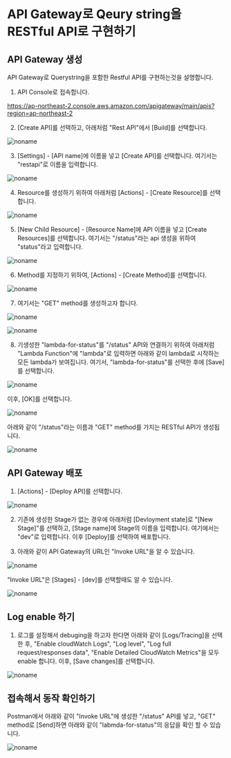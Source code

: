 # API Gateway로 Qeury string을 RESTful API로 구현하기 

## API Gateway 생성

API Gateway로 Querystring을 포함한 Restful API를 구현하는것을 설명합니다. 

1) API Console로 접속합니다. 

https://ap-northeast-2.console.aws.amazon.com/apigateway/main/apis?region=ap-northeast-2

2) [Create API]를 선택하고, 아래처럼 "Rest API"에서 [Build]를 선택합니다. 

![noname](https://user-images.githubusercontent.com/52392004/171749361-c0b4c2bf-8e18-43c0-aa02-4d9a472151c4.png)

3) [Settings] - [API name]에 이름을 넣고 [Create API]를 선택합니다. 여기서는 "restapi"로 이름을 입력합니다. 

![noname](https://user-images.githubusercontent.com/52392004/171749667-7b1e0479-3179-4b71-82d6-d7c7abce64a8.png)

4) Resource를 생성하기 위하여 아래처럼 [Actions] - [Create Resource]를 선택합니다. 

![noname](https://user-images.githubusercontent.com/52392004/171749954-f509ed2d-d264-4be3-ad3a-4552e9f5ad45.png)

5) [New Child Resource] - [Resource Name]에 API 이름을 넣고 [Create Resources]를 선택합니다. 여기서는 "/status"라는 api 생성을 위하여 "status"라고 입력합니다. 

![noname](https://user-images.githubusercontent.com/52392004/171750228-742273c6-32b2-45a8-abe8-3c480f9b745b.png)

6) Method를 지정하기 위하여, [Actions] - [Create Method]를 선택합니다. 

![noname](https://user-images.githubusercontent.com/52392004/171750466-34284b72-4f3f-4d3b-8c9b-a78de7f12a3a.png)

7) 여기서는 "GET" method를 생성하고자 합니다. 

![noname](https://user-images.githubusercontent.com/52392004/171750616-37128435-0973-43f9-b404-97776c4a4c02.png)

![noname](https://user-images.githubusercontent.com/52392004/171750709-4807ed0c-bbbf-444b-9ae9-dd31861c3ace.png)


8) 기생성한 "lambda-for-status"를 "/status" API와 연결하기 위하여 아래처럼 "Lambda Function"에 "lambda"로 입력하면 아래와 같이 lambda로 시작하는 모든 lambda가 보여집니다. 여기서, "lambda-for-status"를 선택한 후에 [Save]를 선택합니다.

![noname](https://user-images.githubusercontent.com/52392004/171751233-4ff72935-1101-4a6d-bf63-91602ee273ac.png)

이후, [OK]를 선택합니다.

![noname](https://user-images.githubusercontent.com/52392004/171751303-35fd1218-6404-4e5c-ab59-e46d6c84029e.png)

아래와 같이 "/status"라는 이름과 "GET" method를 가지는 RESTful API가 생성됩니다. 

![noname](https://user-images.githubusercontent.com/52392004/171751512-ddd0c49c-068a-4a1c-9081-1fc779705f88.png)


## API Gateway 배포

1) [Actions] - [Deploy API]를 선택합니다. 

![noname](https://user-images.githubusercontent.com/52392004/171751817-0b67f354-42b0-4a7e-9f6b-75bd85464625.png)

2) 기존에 생성한 Stage가 없는 경우에 아래처럼 [Devloyment state]로 "[New Stage]"를 선택하고, [Stage name]에 Stage의 이름을 입력합니다. 여기에서는 "dev"로 입력합니다. 이후 [Deploy]를 선택하여 배포합니다. 

3) 아래와 같이 API Gateway의 URL인 "Invoke URL"을 알 수 있습니다. 

![noname](https://user-images.githubusercontent.com/52392004/171752805-5b54cf3a-8a12-4fc1-af1c-b47768b798a5.png)

"Invoke URL"은 [Stages] - [dev]를 선택할때도 알 수 있습니다. 

![noname](https://user-images.githubusercontent.com/52392004/171752985-b6b8a18a-cda3-4d14-a7dd-1fe45ea7306b.png)




## Log enable 하기

1) 로그를 설정해서 debuging을 하고자 한다면 아래와 같이 [Logs/Tracing]을 선택한 후, "Enable cloudWatch Logs", "Log level", "Log full request/responses data", "Enable Detailed CloudWatch Metrics"을 모두 enable 합니다. 이후, [Save changes]를 선택합니다. 

![noname](https://user-images.githubusercontent.com/52392004/171752622-d51ace84-abcd-48f9-b15e-ad3717215a76.png)



## 접속해서 동작 확인하기 

Postman에서 아래와 같이 "Invoke URL"에 생성한 "/status" API를 넣고, "GET" method로 [Send]하면 아래와 같이 "labmda-for-status"의 응답을 확인 할 수 있습니다. 

![noname](https://user-images.githubusercontent.com/52392004/171753343-db201cb6-579f-48a7-8e93-d085786d7941.png)







